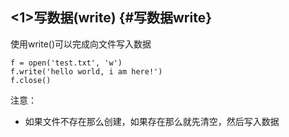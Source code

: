## &lt;1&gt;写数据\(write\) {#写数据write}

使用write\(\)可以完成向文件写入数据

```
f = open('test.txt', 'w')
f.write('hello world, i am here!')
f.close()
```

注意：

* 如果文件不存在那么创建，如果存在那么就先清空，然后写入数据



